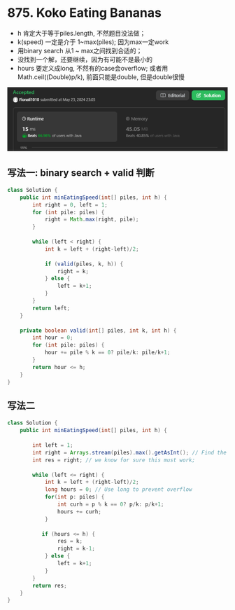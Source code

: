 # 875. Koko Eating Bananas

- h 肯定大于等于piles.length, 不然题目没法做；
- k(speed) 一定是介于 1~max(piles); 因为max一定work
- 用binary search 从1 ~ max之间找到合适的；
- 没找到一个解，还要继续，因为有可能不是最小的
- hours 要定义成long, 不然有的case会overflow; 或者用Math.ceil((Double)p/k), 前面只能是double, 但是double很慢

![alt text](image-3.png)

## 写法一: binary search + valid 判断
```java
class Solution {
    public int minEatingSpeed(int[] piles, int h) {
        int right = 0, left = 1;
        for (int pile: piles) {
            right = Math.max(right, pile);
        }
        
        while (left < right) {
            int k = left + (right-left)/2;

            if (valid(piles, k, h)) {
                right = k;
            } else {
                left = k+1;
            }
        } 
        return left;
    }

    private boolean valid(int[] piles, int k, int h) {
        int hour = 0;
        for (int pile: piles) {
            hour += pile % k == 0? pile/k: pile/k+1;
        }
        return hour <= h;
    }
}
```

## 写法二

```java
class Solution {
    public int minEatingSpeed(int[] piles, int h) {
        
        int left = 1;
        int right = Arrays.stream(piles).max().getAsInt(); // Find the max value in piles
        int res = right; // we know for sure this must work;

        while (left <= right) {
            int k = left + (right-left)/2;
            long hours = 0; // Use long to prevent overflow
            for(int p: piles) {
                int curh = p % k == 0? p/k: p/k+1;
                hours += curh; 
            }

           if (hours <= h) {
                res = k;
                right = k-1;
            } else {
                left = k+1;
            }
        }
        return res;
    }
}

```